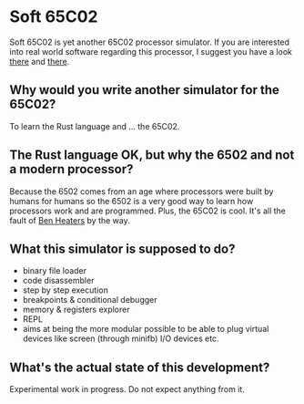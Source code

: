 Soft 65C02
==========

Soft 65C02 is yet another 65C02 processor simulator. If you are interested into real world software regarding this processor, I suggest you have a look [there](https://www.masswerk.at/products.php) and [there](http://www.6502.org/users/andre/).

Why would you write another simulator for the 65C02?
----------------------------------------------------
To learn the Rust language and … the 65C02.

The Rust language OK, but why the 6502 and not a modern processor?
------------------------------------------------------------------
Because the 6502 comes from an age where processors were built by humans for humans so the 6502 is a very good way to learn how processors work and are programmed. Plus, the 65C02 is cool. It's all the fault of [Ben Heaters](https://www.youtube.com/watch?v=LnzuMJLZRdU) by the way.

What this simulator is supposed to do?
--------------------------------------

 * binary file loader
 * code disassembler
 * step by step execution
 * breakpoints & conditional debugger
 * memory & registers explorer
 * REPL
 * aims at being the more modular possible to be able to plug virtual devices like screen (through minifb) I/O devices etc.

What's the actual state of this development?
--------------------------------------------
Experimental work in progress. Do not expect anything from it.
